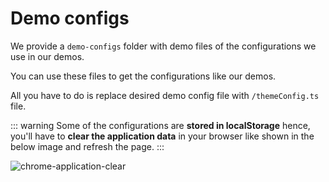 # Demo configs

We provide a `demo-configs` folder with demo files of the configurations we use in our demos.

You can use these files to get the configurations like our demos.

All you have to do is replace desired demo config file with `/themeConfig.ts` file.

::: warning
Some of the configurations are **stored in localStorage** hence, you'll have to **clear the application data** in your browser like shown in the below image and refresh the page.
:::

<img :src="$withBase('/images/guide/chrome-application-clear.png')" alt="chrome-application-clear">
